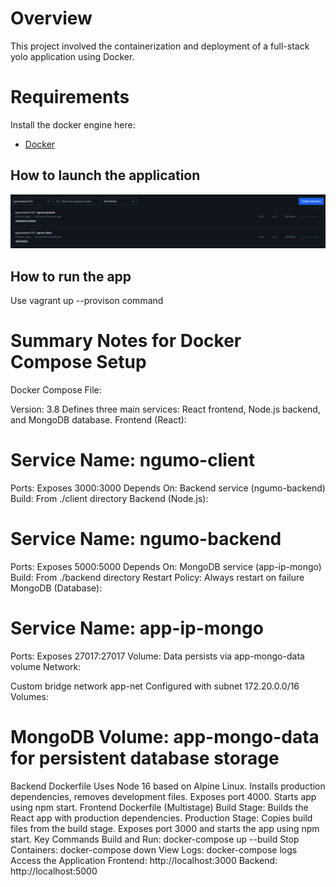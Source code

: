 # Overview
This project involved the containerization and deployment of a full-stack yolo application using Docker.


# Requirements
Install the docker engine here:
- [Docker](https://docs.docker.com/engine/install/) 

## How to launch the application 


![Alt text](screenshot_dockerhub.png)

## How to run the app
Use vagrant up --provison command


# Summary Notes for Docker Compose Setup
Docker Compose File:

Version: 3.8
Defines three main services: React frontend, Node.js backend, and MongoDB database.
Frontend (React):

# Service Name: ngumo-client
Ports: Exposes 3000:3000
Depends On: Backend service (ngumo-backend)
Build: From ./client directory
Backend (Node.js):

# Service Name: ngumo-backend
Ports: Exposes 5000:5000
Depends On: MongoDB service (app-ip-mongo)
Build: From ./backend directory
Restart Policy: Always restart on failure
MongoDB (Database):

# Service Name: app-ip-mongo
Ports: Exposes 27017:27017
Volume: Data persists via app-mongo-data volume
Network:

Custom bridge network app-net
Configured with subnet 172.20.0.0/16
Volumes:

# MongoDB Volume: app-mongo-data for persistent database storage
Backend Dockerfile
Uses Node 16 based on Alpine Linux.
Installs production dependencies, removes development files.
Exposes port 4000.
Starts app using npm start.
Frontend Dockerfile (Multistage)
Build Stage: Builds the React app with production dependencies.
Production Stage: Copies build files from the build stage.
Exposes port 3000 and starts the app using npm start.
Key Commands
Build and Run: docker-compose up --build
Stop Containers: docker-compose down
View Logs: docker-compose logs <service-name>
Access the Application
Frontend: http://localhost:3000
Backend: http://localhost:5000